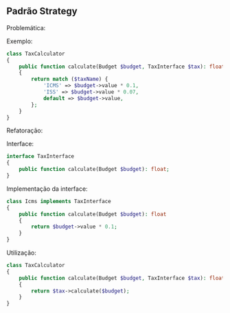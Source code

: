 ## Padrão Strategy

Problemática:

Exemplo:
```php
class TaxCalculator
{
    public function calculate(Budget $budget, TaxInterface $tax): float
    {
        return match ($taxName) {
            'ICMS' => $budget->value * 0.1,
            'ISS' => $budget->value * 0.07,
            default => $budget->value,
        };
    }
}
```

Refatoração:

Interface:
```php
interface TaxInterface
{
    public function calculate(Budget $budget): float;
}
```

Implementação da interface:
```php
class Icms implements TaxInterface
{
    public function calculate(Budget $budget): float
    {
        return $budget->value * 0.1;
    }
}
```

Utilização:
```php
class TaxCalculator
{
    public function calculate(Budget $budget, TaxInterface $tax): float
    {
        return $tax->calculate($budget);
    }
}
```
